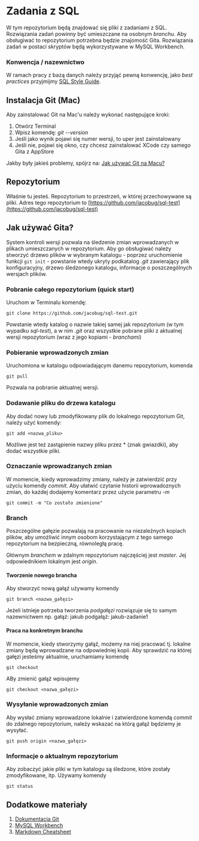 # Zadania z SQL
W tym repozytorium będą znajdować się pliki z zadaniami z SQL. Rozwiązania zadań powinny być umieszczane na osobnym *branchu*. Aby obsługiwać to repozytorium potrzebna będzie znajomość Gita. Rozwiązania zadań w postaci skryptów będą wykorzystywane w MySQL Workbench.

### Konwencja / nazewnictwo
W ramach pracy z bazą danych należy przyjąć pewną konwencję, jako *best practices* przyjmijmy [SQL Style Guide](https://www.sqlstyle.guide/).

## Instalacja Git (Mac)
Aby zainstalować Git na Mac'u należy wykonać następujące kroki:
1. Otwórz Terminal
2. Wpisz komendę: *git --version*
3. Jeśli jako wynik pojawi się numer wersji, to uper jest zainstalowany
4. Jeśli nie, pojawi się okno, czy chcesz zainstalować XCode czy samego Gita z AppStore

Jakby były jakieś problemy, spójrz na: [Jak używać Git na Macu?](https://www.macworld.co.uk/how-to/mac-software/how-use-git-github-on-your-mac-3639136/)

## Repozytorium
Właśnie tu jesteś. Repozytorium to przestrzeń, w której przechowywane są pliki. Adres tego repozytorium to [https://github.com/jacobug/sql-test](https://github.com/jacobug/sql-test)

## Jak używać Gita?
System kontroli wersji pozwala na śledzenie zmian wprowadzanych w plikach umieszczanych w repozytorium. Aby go obsługiwać należy stworzyć drzewo plików w wybranym katalogu - poprzez uruchomienie funkcji `git init` - powstanie wtedy ukryty podkatalog _.git_ zawierający plik konfiguracyjny, drzewo śledzonego katalogu, informacje o poszczególnych wersjach plików.

### Pobranie całego repozytorium (quick start)
Uruchom w Terminalu komendę:
```
git clone https://github.com/jacobug/sql-test.git
```
Powstanie wtedy katalog o nazwie takiej samej jak repozytorium (w tym wypadku *sql-test*), a w nim *.git* oraz wszystkie pobrane pliki z aktualnej wersji repozytorium (wraz z jego kopiami - *branchami*)

### Pobieranie wprowadzonych zmian 
Uruchomiona w katalogu odpowiadającym danemu repozytorium, komenda 
```
git pull
``` 
Pozwala na pobranie aktualnej wersji.

### Dodawanie pliku do drzewa katalogu
Aby dodać nowy lub zmodyfikowany plik do lokalnego repozytorium Git, należy użyć komendy:
```
git add <nazwa_pliku>
```
Możliwe jest też zastąpienie nazwy pliku przez * (znak gwiazdki), aby dodać wszystkie pliki. 

### Oznaczanie wprowadzanych zmian
W momencie, kiedy wprowadzimy zmiany, należy je zatwierdzić przy użyciu komendy *commit*. Aby ułatwić czytanie historii wprowadoznych zmian, do każdej dodajemy komentarz przez użycie parametru _-m_
```
git commit -m "Co zostało zmienione"
```

### Branch
Poszczególne gałęzie pozwalają na pracowanie na niezależnych kopiach plików, aby umożliwić innym osobom korzystającym z tego samego repozytorium na bezpieczną, równoległą pracę.

Głównym *branchem* w zdalnym repozytorium najczęściej jest _master_. 
Jej odpowiednikiem lokalnym jest _origin_.

#### Tworzenie nowego brancha 
Aby stworzyć nową gałąź używamy komendy
```
git branch <nazwa_gałęzi>
```
Jeżeli istnieje potrzeba tworzenia *podgałęzi* rozwiązuje się to samym nazewnictwem np. 
gałąź: jakub
podgałąź: jakub-zadanie1

#### Praca na konkretnym branchu
W momencie, kiedy stworzymy gałąź, możemy na niej pracować tj. lokalne zmiany będą wprowadzane na odpowiedniej kopii. Aby sprawdzić na której gałęzi jesteśmy aktualnie, uruchamiamy komendę
```
git checkout
```

ABy zmienić gałąź wpisujemy
```
git checkout <nazwa_gałęzi>
```

### Wysyłanie wprowadzonych zmian
Aby wysłać zmiany wprowadzone lokalnie i zatwierdzone komendą *commit* do zdalnego repozytorium, należy wskazać na którą gałąź będziemy je wysyłać.

```
git push origin <nazwa_gałęzi>
```

### Informacje o aktualnym repozytorium
Aby zobaczyć jakie pliki w tym katalogu są śledzone, które zostały zmodyfikowane, itp. Używamy komendy
```
git status
```

## Dodatkowe materiały
1. [Dokumentacja Git](https://git-scm.com/)
2. [MySQL Workbench](https://www.mysql.com/products/workbench/)
3. [Markdown Cheatsheet](https://github.com/adam-p/markdown-here/wiki/Markdown-Cheatsheet)